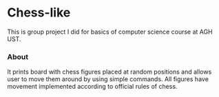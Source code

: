 # Chess-like
This is group project I did for basics of computer science course at AGH UST.

### About
It prints board with chess figures placed at random positions and allows user to move them around by using simple commands. All figures have movement implemented according to official rules of chess.
